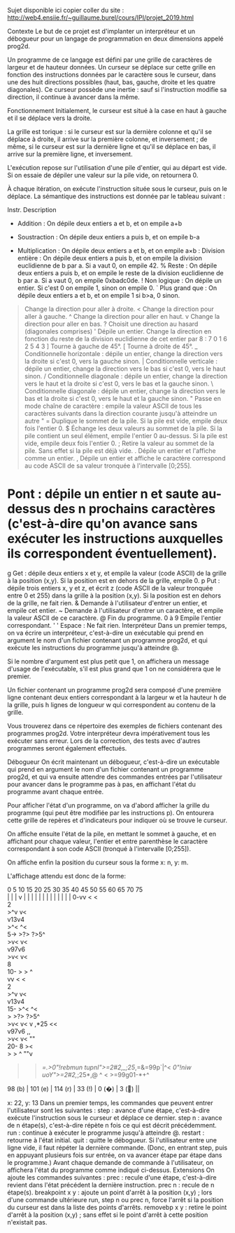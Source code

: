 Sujet disponible ici copier coller du site : http://web4.ensiie.fr/~guillaume.burel/cours/IPI/projet_2019.html

Contexte
Le but de ce projet est d'implanter un interpréteur et un débogueur pour un langage de programmation en deux dimensions appelé prog2d.

Un programme de ce langage est défini par une grille de caractères de largeur et de hauteur données. Un curseur se déplace sur cette grille en fonction des instructions données par le caractère sous le curseur, dans une des huit directions possibles (haut, bas, gauche, droite et les quatre diagonales). Ce curseur possède une inertie : sauf si l'instruction modifie sa direction, il continue à avancer dans la même.

Fonctionnement
Initialement, le curseur est situé à la case en haut à gauche et il se déplace vers la droite.

La grille est torique : si le curseur est sur la dernière colonne et qu'il se déplace à droite, il arrive sur la première colonne, et inversement ; de même, si le curseur est sur la dernière ligne et qu'il se déplace en bas, il arrive sur la première ligne, et inversement.

L'exécution repose sur l'utilisation d'une pile d'entier, qui au départ est vide. Si on essaie de dépiler une valeur sur la pile vide, on retournera 0.

À chaque itération, on exécute l'instruction située sous le curseur, puis on le déplace. La sémantique des instructions est donnée par le tableau suivant :

Instr.	Description
+	Addition : On dépile deux entiers a et b, et on empile a+b
-	Soustraction : On dépile deux entiers a puis b, et on empile b-a
*	Multiplication : On dépile deux entiers a et b, et on empile a×b
:	Division entière : On dépile deux entiers a puis b, et on empile la division euclidienne de b par a. Si a vaut 0, on empile 42.
%	Reste : On dépile deux entiers a puis b, et on empile le reste de la division euclidienne de b par a. Si a vaut 0, on empile 0xbadc0de.
!	Non logique : On dépile un entier. Si c'est 0 on empile 1, sinon on empile 0.
`	Plus grand que : On dépile deux entiers a et b, et on empile 1 si b>a, 0 sinon.
>	Change la direction pour aller à droite.
<	Change la direction pour aller à gauche.
^	Change la direction pour aller en haut.
v	Change la direction pour aller en bas.
?	Choisit une direction au hasard (diagonales comprises)
'	Dépile un entier. Change la direction en fonction du reste de la division euclidienne de cet entier par 8 :
7	0	1
6	 	2
5	4	3
]	Tourne à gauche de 45°.
[	Tourne à droite de 45°.
_	Conditionnelle horizontale : dépile un entier, change la direction vers la droite si c'est 0, vers la gauche sinon.
|	Conditionnelle verticale : dépile un entier, change la direction vers le bas si c'est 0, vers le haut sinon.
/	Conditionnelle diagonale : dépile un entier, change la direction vers le haut et la droite si c'est 0, vers le bas et la gauche sinon.
\	Conditionnelle diagonale : dépile un entier, change la direction vers le bas et la droite si c'est 0, vers le haut et la gauche sinon.
"	Passe en mode chaîne de caractère : empile la valeur ASCII de tous les caractères suivants dans la direction courante jusqu'à atteindre un autre "
=	Duplique le sommet de la pile. Si la pile est vide, empile deux fois l'entier 0.
$	Échange les deux valeurs au sommet de la pile. Si la pile contient un seul élément, empile l'entier 0 au-dessus. Si la pile est vide, empile deux fois l'entier 0.
;	Retire la valeur au sommet de la pile. Sans effet si la pile est déjà vide.
.	Dépile un entier et l'affiche comme un entier.
,	Dépile un entier et affiche le caractère correspond au code ASCII de sa valeur tronquée à l'intervalle [0;255].
#	Pont : dépile un entier n et saute au-dessus des n prochains caractères (c'est-à-dire qu'on avance sans exécuter les instructions auxquelles ils correspondent éventuellement).
g	Get : dépile deux entiers x et y, et empile la valeur (code ASCII) de la grille à la position (x,y). Si la position est en dehors de la grille, empile 0.
p	Put : dépile trois entiers x, y et z, et écrit z (code ASCII de la valeur tronquée entre 0 et 255) dans la grille à la position (x,y). Si la position est en dehors de la grille, ne fait rien.
&	Demande à l'utilisateur d'entrer un entier, et empile cet entier.
~	Demande à l'utilisateur d'entrer un caractère, et empile la valeur ASCII de ce caractère.
@	Fin du programme.
0 à 9	Empile l'entier correspondant.
' '	Espace : Ne fait rien.
Interpréteur
Dans un premier temps, on va écrire un interpréteur, c'est-à-dire un exécutable qui prend en argument le nom d'un fichier contenant un programme prog2d, et qui exécute les instructions du programme jusqu'à atteindre @.

Si le nombre d'argument est plus petit que 1, on affichera un message d'usage de l'exécutable, s'il est plus grand que 1 on ne considérera que le premier.

Un fichier contenant un programme prog2d sera composé d'une première ligne contenant deux entiers correspondant à la largeur w et la hauteur h de la grille, puis h lignes de longueur w qui correspondent au contenu de la grille.

Vous trouverez dans ce répertoire des exemples de fichiers contenant des programmes prog2d. Votre interpréteur devra impérativement tous les exécuter sans erreur. Lors de la correction, des tests avec d'autres programmes seront également effectués.

Débogueur
On écrit maintenant un débogueur, c'est-à-dire un exécutable qui prend en argument le nom d'un fichier contenant un programme prog2d, et qui va ensuite attendre des commandes entrées par l'utilisateur pour avancer dans le programme pas à pas, en affichant l'état du programme avant chaque entrée.

Pour afficher l'état d'un programme, on va d'abord afficher la grille du programme (qui peut être modifiée par les instructions p). On entourera cette grille de repères et d'indicateurs pour indiquer où se trouve le curseur.

On affiche ensuite l'état de la pile, en mettant le sommet à gauche, et en affichant pour chaque valeur, l'entier et entre parenthèse le caractère correspondant à son code ASCII (tronqué à l'intervalle [0;255]).

On affiche enfin la position du curseur sous la forme x: n, y: m.

L'affichage attendu est donc de la forme:

   0    5    10   15   20   25   30   35   40   45   50   55   60   65   70   75   
   |    |    |  v |    |    |    |    |    |    |    |    |    |    |    |    | 
 0-vv  <      <                                                                 
       2                                                                        
      >^v v<                                                                    
    v13v4                                                                    
      >^<  ^<                                                                   
 5->  >?>  ?>5^                                                                 
      >v<  v<                                                                   
    v97v6                                                                    
      >v< v<                                                                    
       8                                                                        
10-    >  >   ^                                                                 
    vv  <      <                                                                
        2                                                                       
       >^v v<                                                                   
     v13v4                                                                   
15-    >^<  ^<                                                                  
    >  >?>  ?>5^                                                                
       >v<  v<     v          ,*25           <<                                 
     v97v6                                ,,                                 
       >v< v<                                ""                                 
20-     8                                    ><                                 
        >  >   ^                             ""v                                
  >  >*=.>0"!rebmun tupnI">=2#2,_;25*,=&=99p`|^<       _0"!niw uoY">=2#2,_;25*,@
         ^         <                         >=99g01-*+^                        

 98 (b) | 101 (e) | 114 (r) | 33 (!) | 0 (�) | 3 () ||

x: 22, y: 13
Dans un premier temps, les commandes que peuvent entrer l'utilisateur sont les suivantes :
step : avance d'une étape, c'est-à-dire exécute l'instruction sous le curseur et déplace ce dernier.
step n : avance de n étape(s), c'est-à-dire répète n fois ce qui est décrit précédemment.
run : continue à exécuter le programme jusqu'à atteindre @.
restart : retourne à l'état initial.
quit : quitte le débogueur.
Si l'utilisateur entre une ligne vide, il faut répéter la dernière commande. (Donc, en entrant step, puis en appuyant plusieurs fois sur entrée, on va avancer étape par étape dans le programme.) Avant chaque demande de commande à l'utilisateur, on affichera l'état du programme comme indiqué ci-dessus.
Extensions
On ajoute les commandes suivantes :
prec : recule d'une étape, c'est-à-dire revient dans l'état précédent la dernière instruction.
prec n : recule de n étape(s).
breakpoint x y : ajoute un point d'arrêt à la position (x,y) ; lors d'une commande ultérieure run, step n ou prec n, force l'arrêt si la position du curseur est dans la liste des points d'arrêts.
removebp x y : retire le point d'arrêt à la position (x,y) ; sans effet si le point d'arrêt à cette position n'existait pas.
